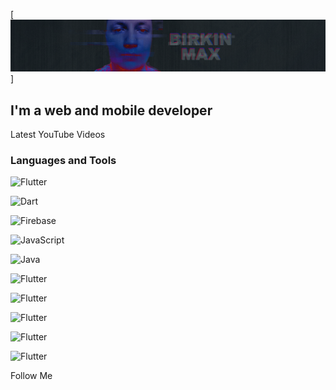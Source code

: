 [![Header](https://github.com/birkinmax/birkinmax/blob/master/assets/header.png)]

## I'm a web and mobile developer

Latest YouTube Videos

### Languages and Tools
![Flutter](https://img.shields.io/badge/-Flutter-090909?style=for-the-badge&logo=flutter&47c5fb)

![Dart](https://img.shields.io/badge/-Dart-090909?style=for-the-badge&logo=dart&097cdb)

![Firebase](https://img.shields.io/badge/-Firebase-090909?style=for-the-badge&logo=firebase&47c5fb)

![JavaScript](https://img.shields.io/badge/-JavaScript-090909?style=for-the-badge&logo=flutter&47c5fb)

![Java](https://img.shields.io/badge/-Java-090909?style=for-the-badge&logo=java&red)

![Flutter](https://img.shields.io/badge/-Flutter-090909?style=for-the-badge&logo=flutter&47c5fb)

![Flutter](https://img.shields.io/badge/-Flutter-090909?style=for-the-badge&logo=flutter&47c5fb)

![Flutter](https://img.shields.io/badge/-Flutter-090909?style=for-the-badge&logo=flutter&47c5fb)

![Flutter](https://img.shields.io/badge/-Flutter-090909?style=for-the-badge&logo=flutter&47c5fb)

![Flutter](https://img.shields.io/badge/-Flutter-090909?style=for-the-badge&logo=flutter&47c5fb)

Follow Me
